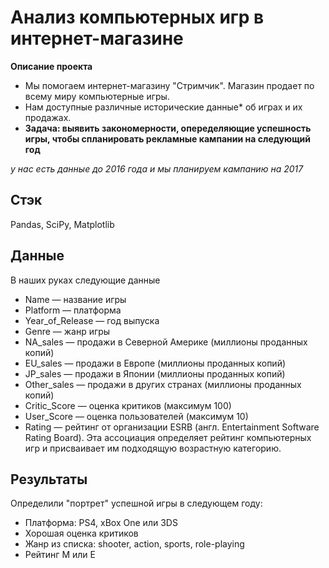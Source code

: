 # Анализ компьютерных игр в интернет-магазине

**Описание проекта**
- Мы помогаем интернет-магазину "Стримчик". Магазин продает по всему миру компьютерные игры. 
- Нам доступные различные исторические данные* об играх и их продажах.
- **Задача: выявить закономерности, опеределяющие успешность игры, чтобы спланировать рекламные кампании на следующий год**

*у нас есть данные до 2016 года и мы планируем кампанию на 2017*

## Стэк
Pandas, SciPy, Matplotlib

## Данные

В наших руках следующие данные
- Name — название игры
- Platform — платформа
- Year_of_Release — год выпуска
- Genre — жанр игры
- NA_sales — продажи в Северной Америке (миллионы проданных копий)
- EU_sales — продажи в Европе (миллионы проданных копий)
- JP_sales — продажи в Японии (миллионы проданных копий)
- Other_sales — продажи в других странах (миллионы проданных копий)
- Critic_Score — оценка критиков (максимум 100)
- User_Score — оценка пользователей (максимум 10)
- Rating — рейтинг от организации ESRB (англ. Entertainment Software Rating Board). Эта ассоциация определяет рейтинг компьютерных игр и присваивает им подходящую возрастную категорию.

## Результаты
Определили "портрет" успешной игры в следующем году:
- Платформа: PS4, xBox One или 3DS
- Хорошая оценка критиков
- Жанр из списка: shooter, action, sports, role-playing
- Рейтинг M или E
